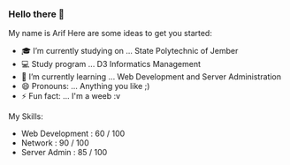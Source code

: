 ### Hello there 👋

My name is Arif
Here are some ideas to get you started:

- 🎓 I’m currently studying on ... State Polytechnic of Jember
- 💻 Study program ... D3 Informatics Management
- 🌱 I’m currently learning ... Web Development and Server Administration
- 😄 Pronouns: ... Anything you like ;)
- ⚡ Fun fact: ... I'm a weeb :v

My Skills:

- Web Development : 60 / 100
- Network         : 90 / 100
- Server Admin    : 85 / 100
